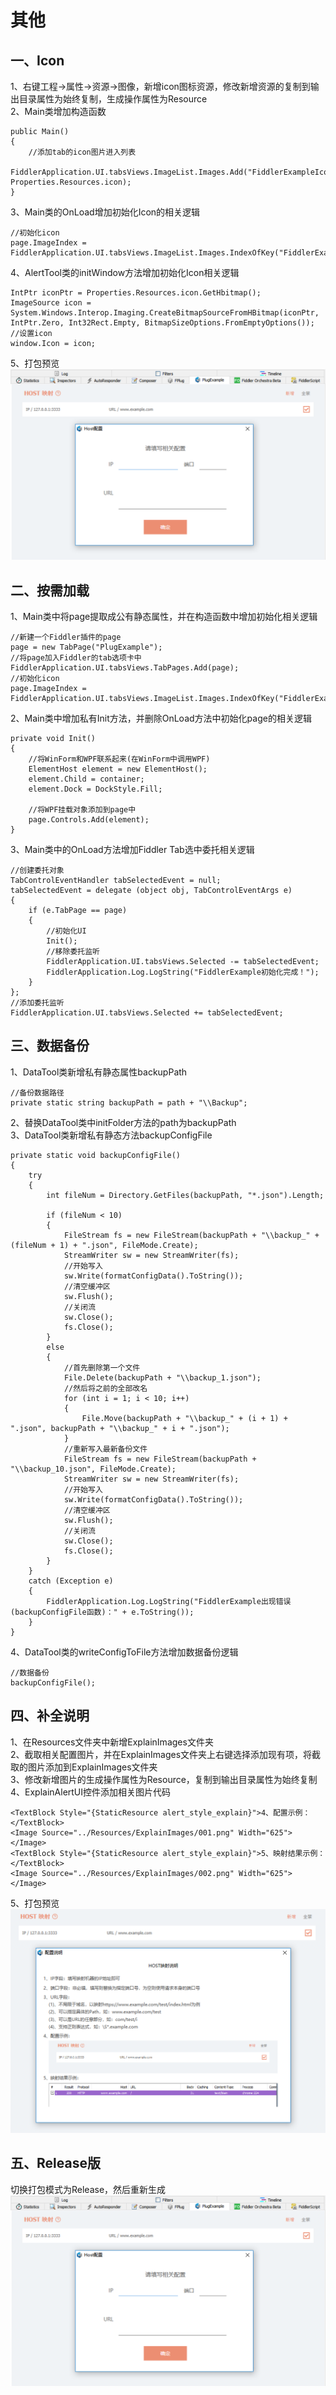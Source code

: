 # 其他
## 一、Icon
1、右键工程->属性->资源->图像，新增icon图标资源，修改新增资源的复制到输出目录属性为始终复制，生成操作属性为Resource  
2、Main类增加构造函数
```
public Main()
{
    //添加tab的icon图片进入列表
    FiddlerApplication.UI.tabsViews.ImageList.Images.Add("FiddlerExampleIcon", Properties.Resources.icon);
}
```
3、Main类的OnLoad增加初始化Icon的相关逻辑
```
//初始化icon
page.ImageIndex = FiddlerApplication.UI.tabsViews.ImageList.Images.IndexOfKey("FiddlerExampleIcon");
```
4、AlertTool类的initWindow方法增加初始化Icon相关逻辑
```
IntPtr iconPtr = Properties.Resources.icon.GetHbitmap();
ImageSource icon = System.Windows.Interop.Imaging.CreateBitmapSourceFromHBitmap(iconPtr, IntPtr.Zero, Int32Rect.Empty, BitmapSizeOptions.FromEmptyOptions());
//设置icon
window.Icon = icon;
```
5、打包预览
![blockchain](https://raw.githubusercontent.com/Ke1992/Fiddler-Plug-Example/master/images/008%20Other/001.png "Icon")
## 二、按需加载
1、Main类中将page提取成公有静态属性，并在构造函数中增加初始化相关逻辑
```
//新建一个Fiddler插件的page
page = new TabPage("PlugExample");
//将page加入Fiddler的tab选项卡中
FiddlerApplication.UI.tabsViews.TabPages.Add(page);
//初始化icon
page.ImageIndex = FiddlerApplication.UI.tabsViews.ImageList.Images.IndexOfKey("FiddlerExampleIcon");
```
2、Main类中增加私有Init方法，并删除OnLoad方法中初始化page的相关逻辑
```
private void Init()
{
    //将WinForm和WPF联系起来(在WinForm中调用WPF)
    ElementHost element = new ElementHost();
    element.Child = container;
    element.Dock = DockStyle.Fill;

    //将WPF挂载对象添加到page中
    page.Controls.Add(element);
}
```
3、Main类中的OnLoad方法增加Fiddler Tab选中委托相关逻辑
```
//创建委托对象
TabControlEventHandler tabSelectedEvent = null;
tabSelectedEvent = delegate (object obj, TabControlEventArgs e)
{
    if (e.TabPage == page)
    {
        //初始化UI
        Init();
        //移除委托监听
        FiddlerApplication.UI.tabsViews.Selected -= tabSelectedEvent;
        FiddlerApplication.Log.LogString("FiddlerExample初始化完成！");
    }
};
//添加委托监听
FiddlerApplication.UI.tabsViews.Selected += tabSelectedEvent;
```
## 三、数据备份
1、DataTool类新增私有静态属性backupPath
```
//备份数据路径
private static string backupPath = path + "\\Backup";
```
2、替换DataTool类中initFolder方法的path为backupPath  
3、DataTool类新增私有静态方法backupConfigFile
```
private static void backupConfigFile()
{
    try
    {
        int fileNum = Directory.GetFiles(backupPath, "*.json").Length;

        if (fileNum < 10)
        {
            FileStream fs = new FileStream(backupPath + "\\backup_" + (fileNum + 1) + ".json", FileMode.Create);
            StreamWriter sw = new StreamWriter(fs);
            //开始写入
            sw.Write(formatConfigData().ToString());
            //清空缓冲区
            sw.Flush();
            //关闭流
            sw.Close();
            fs.Close();
        }
        else
        {
            //首先删除第一个文件
            File.Delete(backupPath + "\\backup_1.json");
            //然后将之前的全部改名
            for (int i = 1; i < 10; i++)
            {
                File.Move(backupPath + "\\backup_" + (i + 1) + ".json", backupPath + "\\backup_" + i + ".json");
            }
            //重新写入最新备份文件
            FileStream fs = new FileStream(backupPath + "\\backup_10.json", FileMode.Create);
            StreamWriter sw = new StreamWriter(fs);
            //开始写入
            sw.Write(formatConfigData().ToString());
            //清空缓冲区
            sw.Flush();
            //关闭流
            sw.Close();
            fs.Close();
        }
    }
    catch (Exception e)
    {
        FiddlerApplication.Log.LogString("FiddlerExample出现错误(backupConfigFile函数)：" + e.ToString());
    }
}
```
4、DataTool类的writeConfigToFile方法增加数据备份逻辑
```
//数据备份
backupConfigFile();
```
## 四、补全说明
1、在Resources文件夹中新增ExplainImages文件夹  
2、截取相关配置图片，并在ExplainImages文件夹上右键选择添加现有项，将截取的图片添加到ExplainImages文件夹  
3、修改新增图片的生成操作属性为Resource，复制到输出目录属性为始终复制  
4、ExplainAlertUI控件添加相关图片代码
```
<TextBlock Style="{StaticResource alert_style_explain}">4、配置示例：</TextBlock>
<Image Source="../Resources/ExplainImages/001.png" Width="625"></Image>
<TextBlock Style="{StaticResource alert_style_explain}">5、映射结果示例：</TextBlock>
<Image Source="../Resources/ExplainImages/002.png" Width="625"></Image>
```
5、打包预览
![blockchain](https://raw.githubusercontent.com/Ke1992/Fiddler-Plug-Example/master/images/008%20Other/002.png "说明弹框")
## 五、Release版
切换打包模式为Release，然后重新生成
![blockchain](https://raw.githubusercontent.com/Ke1992/Fiddler-Plug-Example/master/images/008%20Other/001.png "Release")